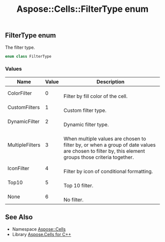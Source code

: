 ﻿---
title: Aspose::Cells::FilterType enum
linktitle: FilterType
second_title: Aspose.Cells for C++ API Reference
description: 'Aspose::Cells::FilterType enum. The filter type in C++.'
type: docs
weight: 20800
url: /cpp/aspose.cells/filtertype/
---
## FilterType enum


The filter type.

```cpp
enum class FilterType
```

### Values

| Name | Value | Description |
| --- | --- | --- |
| ColorFilter | 0 | <br>Filter by fill color of the cell. |
| CustomFilters | 1 | <br>Custom filter type. |
| DynamicFilter | 2 | <br>Dynamic filter type. |
| MultipleFilters | 3 | <br>When multiple values are chosen to filter by, or when a group of date values are chosen to filter by, this element groups those criteria together. |
| IconFilter | 4 | <br>Filter by icon of conditional formatting. |
| Top10 | 5 | <br>Top 10 filter. |
| None | 6 | <br>No filter. |

## See Also

* Namespace [Aspose::Cells](../)
* Library [Aspose.Cells for C++](../../)
